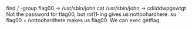 find / -group flag00
-> /usr/sbin/john
cat /usr/sbin/john
-> cdiiddwpgswtgt
Not the password for flag00, but rot11-ing gives us nottoohardhere.
su flag00 + nottoohardhere makes us flag00.
We can exec getflag.